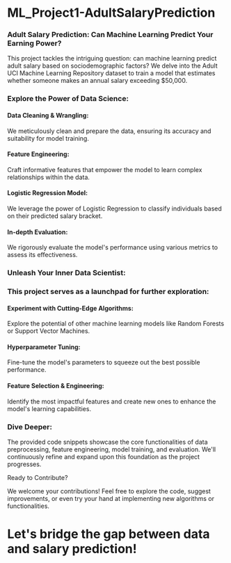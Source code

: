 # ML_Project1-AdultSalaryPrediction

### Adult Salary Prediction: Can Machine Learning Predict Your Earning Power?
This project tackles the intriguing question: can machine learning predict adult salary based on sociodemographic factors? We delve into the Adult UCI Machine Learning Repository dataset to train a model that estimates whether someone makes an annual salary exceeding $50,000.


### Explore the Power of Data Science:

#### Data Cleaning & Wrangling: 
We meticulously clean and prepare the data, ensuring its accuracy and suitability for model training.

#### Feature Engineering: 
Craft informative features that empower the model to learn complex relationships within the data.

#### Logistic Regression Model: 
We leverage the power of Logistic Regression to classify individuals based on their predicted salary bracket.

#### In-depth Evaluation: 
We rigorously evaluate the model's performance using various metrics to assess its effectiveness.


### Unleash Your Inner Data Scientist:

### This project serves as a launchpad for further exploration:

#### Experiment with Cutting-Edge Algorithms: 
Explore the potential of other machine learning models like Random Forests or Support Vector Machines.
#### Hyperparameter Tuning: 
Fine-tune the model's parameters to squeeze out the best possible performance.
#### Feature Selection & Engineering: 
Identify the most impactful features and create new ones to enhance the model's learning capabilities.

### Dive Deeper:

The provided code snippets showcase the core functionalities of data preprocessing, feature engineering, model training, and evaluation. We'll continuously refine and expand upon this foundation as the project progresses.

Ready to Contribute?

We welcome your contributions! Feel free to explore the code, suggest improvements, or even try your hand at implementing new algorithms or functionalities.

# Let's bridge the gap between data and salary prediction!
